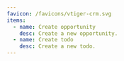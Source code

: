 ```yaml
---
favicon: /favicons/vtiger-crm.svg
items:
  - name: Create opportunity
    desc: Create a new opportunity.
  - name: Create todo
    desc: Create a new todo.
---
```


<script setup>
  import CustomListing from '../../components/CustomListing.vue'
</script>

<CustomListing />
